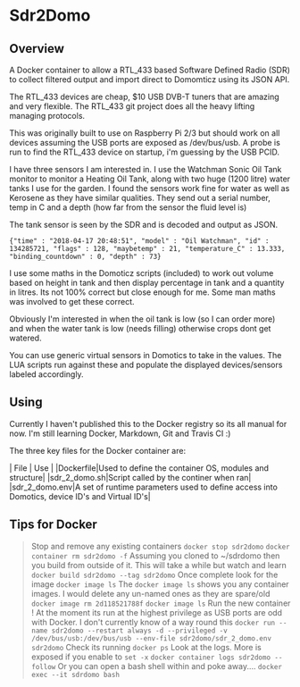 # Sdr2Domo

## Overview

A Docker container to allow a RTL_433 based Software Defined Radio (SDR) to collect filtered output and import direct to Domomticz using its JSON API.

The RTL_433 devices are cheap, $10 USB DVB-T tuners that are amazing and very flexible.  The RTL_433 git project does all the heavy lifting managing protocols.

This was originally built to use on Raspberry Pi 2/3 but should work on all devices assuming the USB ports are exposed as /dev/bus/usb.  A probe is run to find the RTL_433 device on startup, i'm guessing by the USB PCID.

I have three sensors I am interested in.  I use the Watchman Sonic Oil Tank monitor to monitor a Heating Oil Tank, along with two huge (1200 litre) water tanks I use for the garden.  I found the sensors work fine for water as well as Kerosene as they have similar qualities. They send out a serial number, temp in C and a depth (how far from the sensor the fluid level is)

The tank sensor is seen by the SDR and is decoded and output as JSON.

`{"time" : "2018-04-17 20:48:51", "model" : "Oil Watchman", "id" : 134285721, "flags" : 128, "maybetemp" : 21, "temperature_C" : 13.333, "binding_countdown" : 0, "depth" : 73}`

I use some maths in the Domoticz scripts (included) to work out volume based on height in tank and then display percentage in tank and a quantity in litres.   Its not 100% correct but close enough for me.   Some man maths was involved to get these correct.

Obviously I'm interested in when the oil tank is low (so I can order more) and when the water tank is low (needs filling) otherwise crops dont get watered.

You can use generic virtual sensors in Domotics to take in the values.   The LUA scripts run against these and populate the displayed devices/sensors labeled accordingly.

## Using

Currently I haven't published this to the Docker registry so its all manual for now.   I'm still learning Docker, Markdown, Git and Travis CI :)

The three key files for the Docker container are:

| File | Use |
|Dockerfile|Used to define the container OS, modules and structure|
|sdr_2_domo.sh|Script called by the continer when ran|
|sdr_2_domo.env|A set of runtime parameters used to define access into Domotics, device ID's and Virtual ID's|

## Tips for Docker

>Stop and remove any existing containers
`docker stop sdr2domo`
`docker container rm sdr2domo -f`
>Assuming you cloned to ~/sdrdomo then you build from outside of it.  This will take a while but watch and learn
`docker build sdr2domo --tag sdr2domo`
>Once complete look for the image
`docker image ls`
>The `docker image ls` shows you any container images.   I would delete any un-named ones as they are spare/old
`docker image rm 2d118521788f`
`docker image ls`
>Run the new container !
>At the moment its run at the highest privilege as USB ports are odd with Docker.   I don't currently know of a way round this
`docker run --name sdr2domo --restart always -d --privileged -v /dev/bus/usb:/dev/bus/usb --env-file sdr2domo/sdr_2_domo.env sdr2domo`
>Check its running
`docker ps`
>Look at the logs.  More is exposed if you enable to `set -x`
`docker container logs sdr2domo --follow`
>Or you can open a bash shell within and poke away....
`docker exec --it sdrdomo bash`
